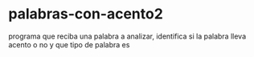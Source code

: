 # palabras-con-acento2
programa que reciba una palabra a analizar, identifica si la palabra lleva acento o no y que tipo de palabra es
